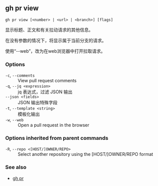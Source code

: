 

## gh pr view

```
gh pr view [<number> | <url> | <branch>] [flags]
```

显示标题、正文和有关拉动请求的其他信息。

在没有参数的情况下，将显示属于当前分支的请求。

使用“--web”，改为在web浏览器中打开拉取请求。

### Options

<dl class="flags">
	<dt><code>-c</code>, <code>--comments</code></dt>
	<dd>View pull request comments</dd>

<dt><code>-q</code>, <code>--jq &lt;expression&gt;</code></dt>
<dd>jq 表达式，过滤 JSON 输出</dd>

<dt><code>--json &lt;fields&gt;</code></dt>
<dd>JSON 输出特殊字段</dd>

<dt><code>-t</code>, <code>--template &lt;string&gt;</code></dt>
<dd>模板化输出</dd>

<dt><code>-w</code>, <code>--web</code></dt>
<dd>Open a pull request in the browser</dd>

</dl>

### Options inherited from parent commands

<dl class="flags">
	<dt><code>-R</code>, <code>--repo &lt;[HOST/]OWNER/REPO&gt;</code></dt>
	<dd>Select another repository using the [HOST/]OWNER/REPO format</dd>
</dl>

### See also

-   [gh pr](./gh_pr.zh.md)
